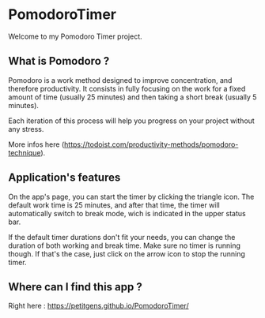 # PomodoroTimer

Welcome to my Pomodoro Timer project.

## What is Pomodoro ?

Pomodoro is a work method designed to improve concentration, and therefore productivity. 
It consists in fully focusing on the work for a fixed amount of time (usually 25 minutes) and then taking a short break (usually 5 minutes).

Each iteration of this process will help you progress on your project without any stress.

More infos here (https://todoist.com/productivity-methods/pomodoro-technique).

## Application's features

On the app's page, you can start the timer by clicking the triangle icon.
The default work time is 25 minutes, and after that time, the timer will automatically switch to break mode, wich is indicated in the upper status bar.

If the default timer durations don't fit your needs, you can change the duration of both working and break time. Make sure no timer is running though. If that's the case, just click on the arrow icon to stop the running timer.

## Where can I find this app ?
Right here : 
https://petitgens.github.io/PomodoroTimer/